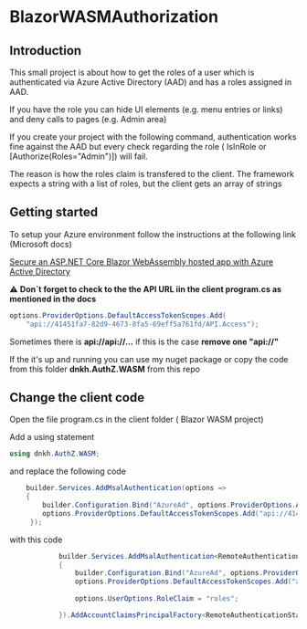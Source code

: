 # BlazorWASMAuthorization

## Introduction

This small project is about how to get the roles of a user which is authenticated via Azure Active Directory (AAD) and has a roles assigned in AAD.

If you have the role you can hide UI elements (e.g. menu entries or links) and deny calls to pages (e.g. Admin area)

If you create your project with the following command, authentication works fine against the AAD but every check regarding the role ( IsInRole or [Authorize(Roles="Admin")]) will fail.

The reason is how the roles claim is transfered to the client.
The framework expects a string with a list of roles, but the client gets an array of strings

## Getting started

To setup your Azure environment follow the instructions at the following link (Microsoft docs)

[Secure an ASP.NET Core Blazor WebAssembly hosted app with Azure Active Directory](https://docs.microsoft.com/en-us/aspnet/core/blazor/security/webassembly/hosted-with-azure-active-directory?view=aspnetcore-5.0)

:warning: **Don`t forget to check to the the API URL iin the client program.cs as mentioned in the docs** 

```csharp
options.ProviderOptions.DefaultAccessTokenScopes.Add(
    "api://41451fa7-82d9-4673-8fa5-69eff5a761fd/API.Access");
```
Sometimes there is **api://api://...** if this is the case **remove one "api://"**



If the it's up and running you can use my nuget package or copy the code from this folder **dnkh.AuthZ.WASM** from this repo

## Change the client code

Open the file program.cs in the client folder ( Blazor WASM project)

Add a using statement 

```csharp
using dnkh.AuthZ.WASM;
```

and replace the following code 

```csharp
    builder.Services.AddMsalAuthentication(options =>
    {
        builder.Configuration.Bind("AzureAd", options.ProviderOptions.Authentication);
        options.ProviderOptions.DefaultAccessTokenScopes.Add("api://41451fa7-82d9-4673-8fa5-69eff5a761fd/API.Access");
     });

```

with this code

```csharp
            builder.Services.AddMsalAuthentication<RemoteAuthenticationState, AuthZUserAccount>(options =>
            {
                builder.Configuration.Bind("AzureAd", options.ProviderOptions.Authentication);
                options.ProviderOptions.DefaultAccessTokenScopes.Add("api://41451fa7-82d9-4673-8fa5-69eff5a761fd/API.Access");
                
                options.UserOptions.RoleClaim = "roles";

            }).AddAccountClaimsPrincipalFactory<RemoteAuthenticationState, AuthZUserAccount, AuthZUserAccountFactory>();

```